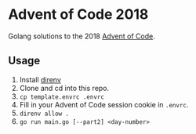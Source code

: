 # Advent of Code 2018

Golang solutions to the 2018 [Advent of Code](https://adventofcode.com/2018).

## Usage

1. Install [direnv](https://github.com/direnv/direnv)
2. Clone and cd into this repo.
3. `cp template.envrc .envrc`
4. Fill in your Advent of Code session cookie in `.envrc`.
5. `direnv allow .`
6. `go run main.go [--part2] <day-number>`
